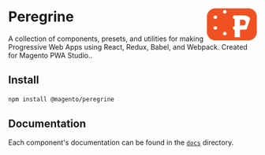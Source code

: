 <h1>Peregrine <img width="20%" align="right" src="logo-mp.png"></h1>

A collection of components, presets, and utilities for making Progressive Web Apps using React, Redux, Babel, and Webpack. Created for Magento PWA Studio..

## Install
```sh
npm install @magento/peregrine
```

## Documentation
Each component's documentation can be found in the [`docs`](docs) directory.
